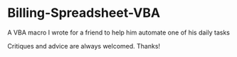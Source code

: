 # Billing-Spreadsheet-VBA
A VBA macro I wrote for a friend to help him automate one of his daily tasks

Critiques and advice are always welcomed. Thanks!
